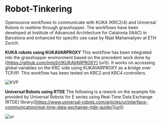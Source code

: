 # Robot-Tinkering
Opensource workflows to communicate with KUKA (KRC2/4) and Universal Robots in realtime through grasshopper. The workflows have been developed at Institute of Advanced Architecture for Catalonia (IAAC) in Barcelona and enhanced for specific use case by Nijat Mahamaliyev at ETH Zurich.




****KUKA robots using KUKAVARPROXY****
This workflow has been integrated into the grasshopper environment based on the precedent work done by ([https://github.com/ImtsSrl/KUKAVARPROXY] (url)). It works on accessing global variables on the KRC side using KUKAVARPROXY as a bridge over TCP/IP. This workflow has been tested on KRC2 and KRC4 controllers.


![KVP](https://user-images.githubusercontent.com/88770685/139601624-f89cd466-8c97-4b0b-96c5-f3cfe531f779.jpg)



****Universal Robots using RTDE****
The following is a rework on the example file provided by Universal Robots for E series using Real-Time Data Exchange (RTDE) library([https://www.universal-robots.com/articles/ur/interface-communication/real-time-data-exchange-rtde-guide/](url))

 
![ur](https://user-images.githubusercontent.com/88770685/139601723-6973ff63-8250-4a48-887d-d6c1c375e161.jpg)

